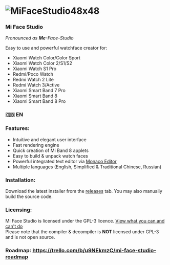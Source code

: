 # ![MiFaceStudio48x48](https://raw.githubusercontent.com/ooflet/Mi-Face-Studio/main/src/resources/MiFaceStudio48x48.png)
### Mi Face Studio
*Pronounced as **Me**-Face-Studio*   

Easy to use and powerful watchface creator for:
- Xiaomi Watch Color/Color Sport
- Xiaomi Watch Color 2/S1/S2
- Xiaomi Watch S1 Pro
- Redmi/Poco Watch
- Redmi Watch 2 Lite
- Redmi Watch 3/Active
- Xiaomi Smart Band 7 Pro
- Xiaomi Smart Band 8
- Xiaomi Smart Band 8 Pro

### 🇬🇧 EN
### Features:
- Intuitive and elegant user interface
- Fast rendering engine
- Quick creation of Mi Band 8 applets
- Easy to build & unpack watch faces
- Powerful integrated text editor via [Monaco Editor](https://github.com/microsoft/monaco-editor)
- Multiple languages (English, Simplified & Traditional Chinese, Russian)

### Installation:
Download the latest installer from the [releases](https://github.com/ooflet/Mi-Face-Studio/releases) tab. You may also manually build the source code.

### Licensing:
Mi Face Studio is licensed under the GPL-3 licence. [View what you can and can't do](https://gist.github.com/kn9ts/cbe95340d29fc1aaeaa5dd5c059d2e60)   
Please note that the compiler & decompiler is **NOT** licensed under GPL-3 and is not open source.

### Roadmap: https://trello.com/b/u9NEkmzC/mi-face-studio-roadmap
